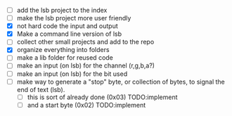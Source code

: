 - [ ] add the lsb project to the index
- [ ] make the lsb project more user friendly
- [x] not hard code the input and output
- [x] Make a command line version of lsb
- [ ] collect other small projects and add to the repo 
- [x] organize everything into folders
- [ ] make a lib folder for reused code
- [ ] make an input (on lsb) for the channel (r,g,b,a?)
- [ ] make an input (on lsb) for the bit used
- [ ] make way to generate a "stop" byte, or collection of bytes, to signal the end of text (lsb).
  - [ ] this is sort of already done (0x03) TODO:implement
  - [ ] and a start byte (0x02) TODO:implement